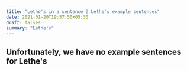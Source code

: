 ```yaml
---
title: "Lethe's in a sentence | Lethe's example sentences"
date: 2021-01-20T19:57:50+05:30
draft: falses
summary: "Lethe's"
---
```

## Unfortunately, we have no example sentences for Lethe's                 
